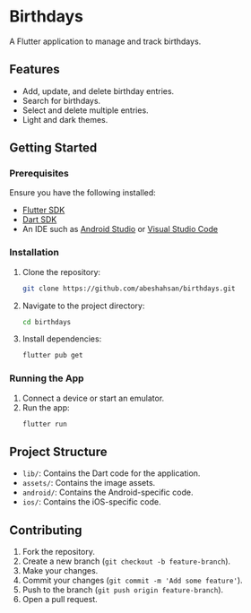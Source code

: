 # Birthdays

A Flutter application to manage and track birthdays.

## Features

-   Add, update, and delete birthday entries.
-   Search for birthdays.
-   Select and delete multiple entries.
-   Light and dark themes.

## Getting Started

### Prerequisites

Ensure you have the following installed:  
- [Flutter SDK](https://docs.flutter.dev/get-started/install)  
- [Dart SDK](https://dart.dev/get-dart)  
- An IDE such as [Android Studio](https://developer.android.com/studio) or [Visual Studio Code](https://code.visualstudio.com/)  

### Installation

1. Clone the repository:
    ```sh
    git clone https://github.com/abeshahsan/birthdays.git
    ```
2. Navigate to the project directory:
    ```sh
    cd birthdays
    ```
3. Install dependencies:
    ```sh
    flutter pub get
    ```

### Running the App

1. Connect a device or start an emulator.
2. Run the app:
    ```sh
    flutter run
    ```

## Project Structure

-   `lib/`: Contains the Dart code for the application.
-   `assets/`: Contains the image assets.
-   `android/`: Contains the Android-specific code.
-   `ios/`: Contains the iOS-specific code.

## Contributing

1. Fork the repository.
2. Create a new branch (`git checkout -b feature-branch`).
3. Make your changes.
4. Commit your changes (`git commit -m 'Add some feature'`).
5. Push to the branch (`git push origin feature-branch`).
6. Open a pull request.
